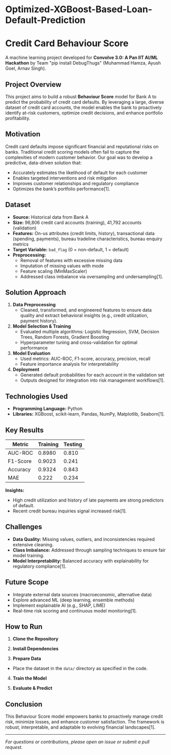 # Optimized-XGBoost-Based-Loan-Default-Prediction

# Credit Card Behaviour Score

A machine learning project developed for **Convolve 3.0: A Pan IIT AI/ML Hackathon** by Team "pip install DebugThugs" (Muhammad Hamza, Ayush Goel, Arnav Singh).

## Project Overview

This project aims to build a robust **Behaviour Score** model for Bank A to predict the probability of credit card defaults. By leveraging a large, diverse dataset of credit card accounts, the model enables the bank to proactively identify at-risk customers, optimize credit decisions, and enhance portfolio profitability.

## Motivation

Credit card defaults impose significant financial and reputational risks on banks. Traditional credit scoring models often fail to capture the complexities of modern customer behavior. Our goal was to develop a predictive, data-driven solution that:
- Accurately estimates the likelihood of default for each customer
- Enables targeted interventions and risk mitigation
- Improves customer relationships and regulatory compliance
- Optimizes the bank’s portfolio performance[1].

## Dataset

- **Source:** Historical data from Bank A
- **Size:** 96,806 credit card accounts (training), 41,792 accounts (validation)
- **Features:** On-us attributes (credit limits, history), transactional data (spending, payments), bureau tradeline characteristics, bureau enquiry metrics
- **Target Variable:** `bad_flag` (0 = non-default, 1 = default)
- **Preprocessing:**
  - Removal of features with excessive missing data
  - Imputation of missing values with mode
  - Feature scaling (MinMaxScaler)
  - Addressed class imbalance via oversampling and undersampling[1].

## Solution Approach

1. **Data Preprocessing**
   - Cleaned, transformed, and engineered features to ensure data quality and extract behavioral insights (e.g., credit utilization, payment history).
2. **Model Selection & Training**
   - Evaluated multiple algorithms: Logistic Regression, SVM, Decision Trees, Random Forests, Gradient Boosting
   - Hyperparameter tuning and cross-validation for optimal performance
3. **Model Evaluation**
   - Used metrics: AUC-ROC, F1-score, accuracy, precision, recall
   - Feature importance analysis for interpretability
4. **Deployment**
   - Generated default probabilities for each account in the validation set
   - Outputs designed for integration into risk management workflows[1].

## Technologies Used

- **Programming Language:** Python
- **Libraries:** XGBoost, scikit-learn, Pandas, NumPy, Matplotlib, Seaborn[1].

## Key Results

| Metric         | Training | Testing  |
|----------------|----------|----------|
| AUC-ROC        | 0.8980   | 0.810    |
| F1-Score       | 0.9023   | 0.241    |
| Accuracy       | 0.9324   | 0.843    |
| MAE            | 0.222    | 0.234    |

**Insights:**
- High credit utilization and history of late payments are strong predictors of default.
- Recent credit bureau inquiries signal increased risk[1].

## Challenges

- **Data Quality:** Missing values, outliers, and inconsistencies required extensive cleaning.
- **Class Imbalance:** Addressed through sampling techniques to ensure fair model training.
- **Model Interpretability:** Balanced accuracy with explainability for regulatory compliance[1].

## Future Scope

- Integrate external data sources (macroeconomic, alternative data)
- Explore advanced ML (deep learning, ensemble methods)
- Implement explainable AI (e.g., SHAP, LIME)
- Real-time risk scoring and continuous model monitoring[1].

## How to Run

1. **Clone the Repository**
  
2. **Install Dependencies**

3. **Prepare Data**
- Place the dataset in the `data/` directory as specified in the code.

4. **Train the Model**

5. **Evaluate & Predict**

## Conclusion

This Behaviour Score model empowers banks to proactively manage credit risk, minimize losses, and enhance customer satisfaction. The framework is robust, interpretable, and adaptable to evolving financial landscapes[1].

---

*For questions or contributions, please open an issue or submit a pull request.*

